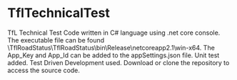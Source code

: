 # TflTechnicalTest
TfL Technical Test
Code written in C# language using .net core console.
The executable file can be found \TflRoadStatus\TflRoadStatus\bin\Release\netcoreapp2.1\win-x64.
The App_Key and App_Id can be added to the appSettings.json file.
Unit test added. Test Driven Development used.
Download or clone the repository to access the source code.
